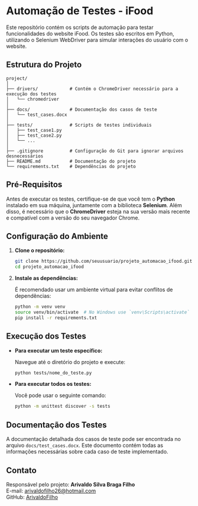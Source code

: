 # Automação de Testes - iFood

Este repositório contém os scripts de automação para testar funcionalidades do website iFood. Os testes são escritos em Python, utilizando o Selenium WebDriver para simular interações do usuário com o website.

## Estrutura do Projeto

```
project/
│
├── drivers/            # Contém o ChromeDriver necessário para a execução dos testes
│   └── chromedriver
│
├── docs/               # Documentação dos casos de teste
│   └── test_cases.docx
│
├── tests/              # Scripts de testes individuais
│   ├── test_case1.py
│   ├── test_case2.py
│   └── ...
│
├── .gitignore          # Configuração do Git para ignorar arquivos desnecessários
├── README.md           # Documentação do projeto
└── requirements.txt    # Dependências do projeto
```

## Pré-Requisitos

Antes de executar os testes, certifique-se de que você tem o **Python** instalado em sua máquina, juntamente com a biblioteca **Selenium**. Além disso, é necessário que o **ChromeDriver** esteja na sua versão mais recente e compatível com a versão do seu navegador Chrome.

## Configuração do Ambiente

1. **Clone o repositório:**
   ```bash
   git clone https://github.com/seuusuario/projeto_automacao_ifood.git
   cd projeto_automacao_ifood
   ```

2. **Instale as dependências:**

   É recomendado usar um ambiente virtual para evitar conflitos de dependências:

   ```bash
   python -m venv venv
   source venv/bin/activate  # No Windows use `venv\Scripts\activate`
   pip install -r requirements.txt
   ```

## Execução dos Testes

- **Para executar um teste específico:**

   Navegue até o diretório do projeto e execute:

   ```bash
   python tests/nome_do_teste.py
   ```

- **Para executar todos os testes:**

   Você pode usar o seguinte comando:

   ```bash
   python -m unittest discover -s tests
   ```

## Documentação dos Testes

A documentação detalhada dos casos de teste pode ser encontrada no arquivo `docs/test_cases.docx`. Este documento contém todas as informações necessárias sobre cada caso de teste implementado.

## Contato

Responsável pelo projeto: **Arivaldo Silva Braga Filho**  
E-mail: [arivaldofilho26@hotmail.com](mailto:arivaldofilho26@hotmail.com)  
GitHub: [ArivaldoFilho](https://github.com/ArivaldoFilho)

